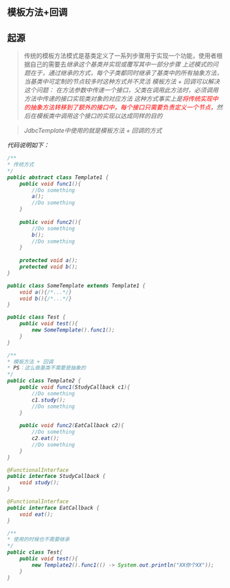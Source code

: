 模板方法+回调
-------

## 起源

> 传统的模板方法模式是基类定义了一系列步骤用于实现一个功能，使用者根据自己的需要去<em>继承<em>这个基类并实现或覆写其中一部分步骤
> 上述模式的问题在于，通过继承的方式，每个子类都同时继承了基类中的所有抽象方法，当基类中可定制的节点较多时这种方式并不灵活
> 模板方法 + 回调可以解决这个问题：
> 在方法参数中传递一个接口，父类在调用此方法时，必须调用方法中传递的接口实现类对象的对应方法
> 这种方式事实上是<font color="red">将传统实现中的抽象方法转移到了额外的接口中，每个接口只需要负责定义一个节点，</font>然后在模板类中调用这个接口的实现以达成同样的目的

> JdbcTemplate中使用的就是模板方法 + 回调的方式

代码说明如下：

```java
/**
* 传统方式
*/
public abstract class Template1 {
    public void func1(){
        //Do something
        a();
        //Do something
    }
    
    public void func2(){
        //Do something
        b();
        //Do something
    }
    
    protected void a();
    protected void b();
}

public class SomeTemplate extends Template1 {
    void a(){/*...*/}
    void b(){/*...*/}
}

public class Test {
    public void test(){
        new SomeTemplate().func1();  
    }
}

/**
* 模板方法 + 回调
* PS：这么做基类不需要是抽象的
*/
public class Template2 {
    public void func1(StudyCallback c1){
        //Do something
        c1.study();
        //Do something
    }
    
    public void func2(EatCallback c2){
        //Do something
        c2.eat();
        //Do something
    }
}

@FunctionalInterface
public interface StudyCallback {
    void study();
}

@FunctionalInterface
public interface EatCallback {
    void eat();
}

/**
* 使用的时候也不需要继承
*/
public class Test{
    public void test(){
        new Template2().func1(() -> System.out.println("XX你个XX"));
    }
}

```




















